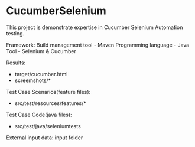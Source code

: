 # CucumberSelenium
This project is demonstrate expertise in Cucumber Selenium Automation testing.

Framework:
Build management tool - Maven
Programming language - Java
Tool - Selenium & Cucumber

Results:
- target/cucumber.html
- screemshots/*

Test Case Scenarios(feature files):
- src/test/resources/features/*

Test Case Code(java files):
- src/test/java/seleniumtests

External input data:
input folder
